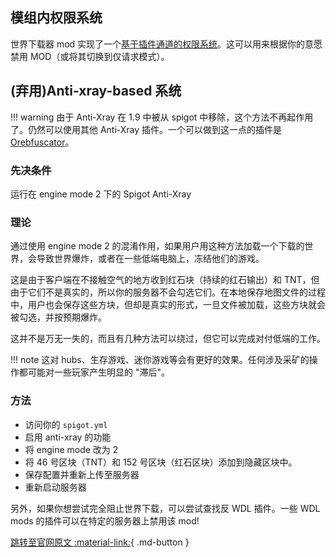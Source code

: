 ## 模组内权限系统

世界下载器 mod 实现了一个[基于插件通道的权限系统](http://wiki.vg/Plugin_channels/World_downloader)。这可以用来根据你的意愿禁用 MOD（或将其切换到仅请求模式）。

## (弃用)Anti-xray-based 系统

!!! warning
    由于 Anti-Xray 在 1.9 中被从 spigot 中移除，这个方法不再起作用了。仍然可以使用其他 Anti-Xray 插件。一个可以做到这一点的插件是 [Orebfuscator](https://www.spigotmc.org/resources/orebfuscator.22818/)。

### 先决条件

运行在 engine mode 2 下的 Spigot Anti-Xray 

### 理论

通过使用 engine mode 2 的混淆作用，如果用户用这种方法加载一个下载的世界，会导致世界爆炸，或者在一些低端电脑上，冻结他们的游戏。

这是由于客户端在不接触空气的地方收到红石块（持续的红石输出）和 TNT，但由于它们不是真实的，所以你的服务器不会勾选它们。在本地保存地图文件的过程中，用户也会保存这些方块，但却是真实的形式，一旦文件被加载，这些方块就会被勾选，并按预期爆炸。

这并不是万无一失的，而且有几种方法可以绕过，但它可以完成对付低端的工作。

!!! note
    这对 hubs、生存游戏、迷你游戏等会有更好的效果。任何涉及采矿的操作都可能对一些玩家产生明显的 "滞后"。

### 方法

- 访问你的 `spigot.yml`
- 启用 anti-xray 的功能
- 将 engine mode 改为 2
- 将 46 号区块（TNT）和 152 号区块（红石区块）添加到隐藏区块中。
- 保存配置并重新上传至服务器
- 重新启动服务器

另外，如果你想尝试完全阻止世界下载，可以尝试查找反 WDL 插件。一些 WDL mods 的插件可以在特定的服务器上禁用该 mod!

[跳转至官网原文 :material-link:](https://www.spigotmc.org/wiki/discouraging-users-from-using-map-downloaders/){ .md-button }